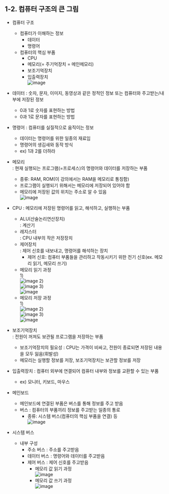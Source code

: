 ## 1-2. 컴퓨터 구조의 큰 그림
* 컴퓨터 구조
  - 컴퓨터가 이해하는 정보
    + 데이터
    + 명령어
  - 컴퓨터의 핵심 부품
    + CPU
    + 메모리(= 주기억장치 = 메인메모리)
    + 보조기억장치
    + 입출력장치  
![image](https://github.com/a0lim-java/cs/assets/104348646/5254ced6-f433-40b8-b290-6f4d3a0822a1)

* 데이터
  : 숫자, 문자, 이미지, 동영상과 같은 정적인 정보 또는 컴퓨터와 주고받는/내부에 저장된 정보
  - 0과 1로 숫자를 표현하는 방법
  - 0과 1로 문자를 표현하는 방법
    
* 명령어
  : 컴퓨터를 실질적으로 움직이는 정보
  - 데이터는 명령어를 위한 일종의 재료임
  - 명령어의 생김새와 동작 방식
  - ex) 1과 2를 더하라
* 메모리  
  : 현재 실행되는 프로그램(=프로세스)의 명령어와 데이터를 저장하는 부품
  - 종류: RAM, ROM(이 강의에서는 RAM을 메모리로 통칭함)
  - 프로그램이 실행되기 위해서는 메모리에 저장되어 있어야 함
  - 메모리에 저장된 값의 위치는 주소로 알 수 있음  
    ![image](https://github.com/a0lim-java/cs/assets/104348646/fd63d924-9407-4ff3-ad41-936593e53714)

* CPU
  : 메모리에 저장된 명령어를 읽고, 해석하고, 실행하는 부품
  - ALU(산술논리연산장치)  
    : 계산기
  - 레지스터  
    : CPU 내부의 작은 저장장치
  - 제어장치  
    : 제어 신호를 내보내고, 명령어를 해석하는 장치
    + 제어 신호: 컴퓨터 부품들을 관리하고 작동시키기 위한 전기 신호(ex. 메모리 읽기, 메모리 쓰기)
  - 메모리 읽기 과정  
    1)  
    ![image](https://github.com/a0lim-java/cs/assets/104348646/b73b7c24-e511-41f4-a8cb-ef44db1df421)
    2)  
    ![image](https://github.com/a0lim-java/cs/assets/104348646/75e31c98-63c4-40ac-92eb-89e1b8dca109)
    3)  
    ![image](https://github.com/a0lim-java/cs/assets/104348646/cfaec0e9-febb-44fe-aeb0-90cb6ba412ca)
  - 메모리 저장 과정  
    1)  
    ![image](https://github.com/a0lim-java/cs/assets/104348646/574204f7-97f5-4e7c-901e-968ccdf250bf)
    2)  
    ![image](https://github.com/a0lim-java/cs/assets/104348646/7b37ac28-7a97-4a34-8531-db47e54f1f91)
    3)  
    ![image](https://github.com/a0lim-java/cs/assets/104348646/f1498eba-780a-4216-8223-8c5993c87ee4)

    

* 보조기억장치  
  : 전원이 꺼져도 보관될 프로그램을 저장하는 부품
  - 보조기억장치의 필요성
    : CPU는 가격이 비싸고, 전원이 종료되면 저장된 내용을 모두 잃음(휘발성)
  - 메모리는 실행할 정보를 저장, 보조기억장치는 보관할 정보를 저장
* 입출력장치
  : 컴퓨터 외부에 연결되어 컴퓨터 내부와 정보를 교환할 수 있는 부품
  - ex) 모니터, 키보드, 마우스
* 메인보드
  - 메인보드에 연결된 부품은 버스를 통해 정보를 주고 받음
  - 버스
    : 컴퓨터의 부품끼리 정보를 주고받는 일종의 통로
    - 종류: 시스템 버스(컴퓨터의 핵심 부품을 연결) 등  
    ![image](https://github.com/a0lim-java/cs/assets/104348646/b0c203c0-6694-42bd-8e34-3962c3764f76)

* 시스템 버스
  - 내부 구성
    + 주소 버스
      : 주소를 주고받음
    + 데이터 버스
      : 명령어와 데이터를 주고받음
    + 제어 버스
      : 제어 신호를 주고받음
      * 메모리 값 읽기 과정  
        ![image](https://github.com/a0lim-java/cs/assets/104348646/ad814a7b-f4b8-45a7-9fbe-5ac286407702)
      * 메모리 값 쓰기 과정  
        ![image](https://github.com/a0lim-java/cs/assets/104348646/50ac93aa-46fe-426b-9528-0cfe789aa0e2)

      
 








